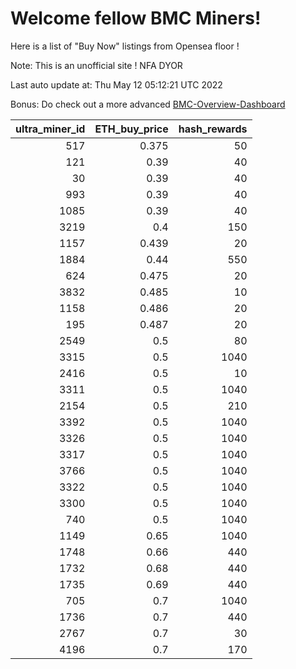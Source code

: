# Welcome fellow BMC Miners!
Here is a list of "Buy Now" listings from Opensea floor !

Note: This is an unofficial site ! NFA DYOR

Last auto update at: Thu May 12 05:12:21 UTC 2022

Bonus: Do check out a more advanced [BMC-Overview-Dashboard](https://dune.com/defifunk/BMC-Overview-Dashboard)


|   ultra_miner_id |   ETH_buy_price |   hash_rewards |
|-----------------:|----------------:|---------------:|
|              517 |           0.375 |             50 |
|              121 |           0.39  |             40 |
|               30 |           0.39  |             40 |
|              993 |           0.39  |             40 |
|             1085 |           0.39  |             40 |
|             3219 |           0.4   |            150 |
|             1157 |           0.439 |             20 |
|             1884 |           0.44  |            550 |
|              624 |           0.475 |             20 |
|             3832 |           0.485 |             10 |
|             1158 |           0.486 |             20 |
|              195 |           0.487 |             20 |
|             2549 |           0.5   |             80 |
|             3315 |           0.5   |           1040 |
|             2416 |           0.5   |             10 |
|             3311 |           0.5   |           1040 |
|             2154 |           0.5   |            210 |
|             3392 |           0.5   |           1040 |
|             3326 |           0.5   |           1040 |
|             3317 |           0.5   |           1040 |
|             3766 |           0.5   |           1040 |
|             3322 |           0.5   |           1040 |
|             3300 |           0.5   |           1040 |
|              740 |           0.5   |           1040 |
|             1149 |           0.65  |           1040 |
|             1748 |           0.66  |            440 |
|             1732 |           0.68  |            440 |
|             1735 |           0.69  |            440 |
|              705 |           0.7   |           1040 |
|             1736 |           0.7   |            440 |
|             2767 |           0.7   |             30 |
|             4196 |           0.7   |            170 |